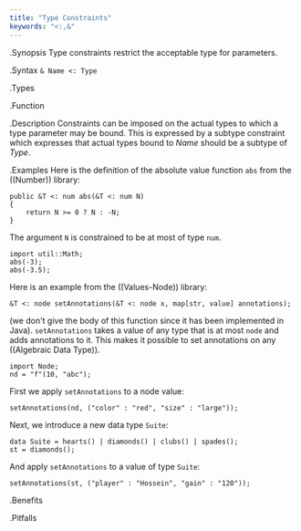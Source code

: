 ```yaml
---
title: "Type Constraints"
keywords: "<:,&"
---
```


.Synopsis
Type constraints restrict the acceptable type for parameters.

.Syntax
`& Name <: Type`

.Types

.Function

.Description
Constraints can be imposed on the actual types to which a type parameter may be bound. 
This is expressed by a subtype constraint which expresses that 
actual types bound to _Name_ should be a subtype of _Type_. 

.Examples
Here is the definition of the absolute value function `abs` from the ((Number)) library:
```rascal
public &T <: num abs(&T <: num N)
{
	return N >= 0 ? N : -N;
}
```
The argument `N` is constrained to be at most of type `num`.
```rascal-shell
import util::Math;
abs(-3);
abs(-3.5);
```

Here is an example from the ((Values-Node)) library:
```rascal
&T <: node setAnnotations(&T <: node x, map[str, value] annotations);
```
(we don't give the body of this function since it has been implemented in Java).
`setAnnotations` takes a value of any type that is at most `node` and adds annotations to it.
This makes it possible to set annotations on any ((Algebraic Data Type)).

```rascal-shell
import Node;
nd = "f"(10, "abc");
```
First we apply `setAnnotations` to a node value:
```rascal-shell,continue
setAnnotations(nd, ("color" : "red", "size" : "large"));
```
Next, we introduce a new data type `Suite`:
```rascal-shell,continue
data Suite = hearts() | diamonds() | clubs() | spades();
st = diamonds();
```
And apply `setAnnotations` to a value of type `Suite`:
```rascal-shell,continue
setAnnotations(st, ("player" : "Hossein", "gain" : "120"));
```

.Benefits

.Pitfalls

